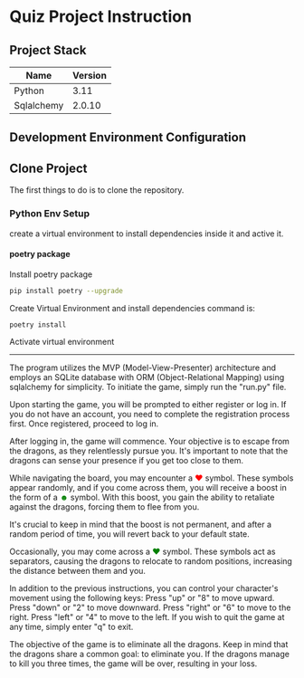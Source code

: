 # Quiz Project Instruction

## Project Stack

|  Name       | Version  |
|-------------|----------|
|  Python     |  3.11    |
|  Sqlalchemy |  2.0.10  |


## Development Environment Configuration

## Clone Project

The first things to do is to clone the repository.

### Python Env Setup

create a virtual environment to install dependencies inside it and active it.

#### poetry package

Install poetry package

```sh
pip install poetry --upgrade
```

Create Virtual Environment and install dependencies command is:

```sh
poetry install 
```

Activate virtual environment
_____________________________________________________

The program utilizes the MVP (Model-View-Presenter) architecture and employs an SQLite database with ORM (Object-Relational Mapping) using sqlalchemy for simplicity. To initiate the game, simply run the "run.py" file.

Upon starting the game, you will be prompted to either register or log in. If you do not have an account, you need to complete the registration process first. Once registered, proceed to log in.

After logging in, the game will commence. Your objective is to escape from the dragons, as they relentlessly pursue you. It's important to note that the dragons can sense your presence if you get too close to them.

While navigating the board, you may encounter a <span style="color:red">♥</span> symbol. These symbols appear randomly, and if you come across them, you will receive a boost in the form of a <span style="color:green">☻</span> symbol. With this boost, you gain the ability to retaliate against the dragons, forcing them to flee from you.

It's crucial to keep in mind that the boost is not permanent, and after a random period of time, you will revert back to your default state.

Occasionally, you may come across a <span style="color:green">♥</span> symbol. These symbols act as separators, causing the dragons to relocate to random positions, increasing the distance between them and you.

In addition to the previous instructions, you can control your character's movement using the following keys:
Press "up" or "8" to move upward.
Press "down" or "2" to move downward.
Press "right" or "6" to move to the right.
Press "left" or "4" to move to the left.
If you wish to quit the game at any time, simply enter "q" to exit.

The objective of the game is to eliminate all the dragons. Keep in mind that the dragons share a common goal: to eliminate you. If the dragons manage to kill you three times, the game will be over, resulting in your loss.



